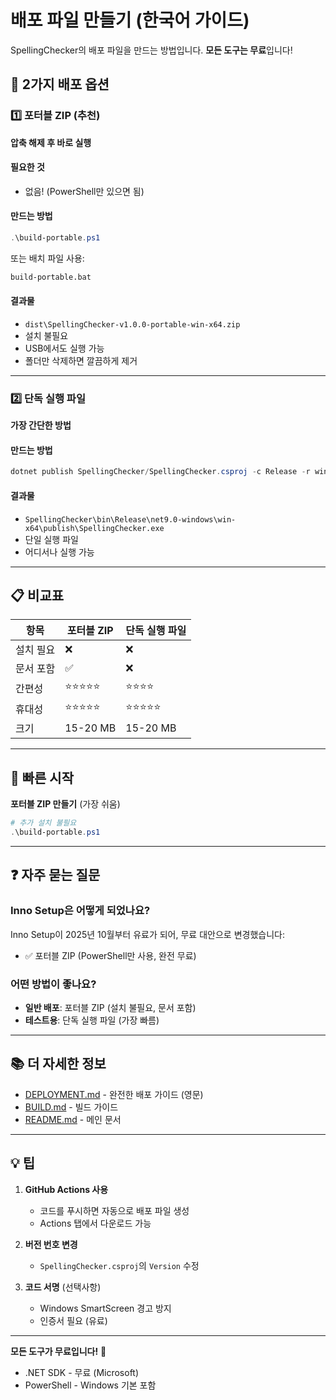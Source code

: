 # 배포 파일 만들기 (한국어 가이드)

SpellingChecker의 배포 파일을 만드는 방법입니다. **모든 도구는 무료**입니다!

## 🎯 2가지 배포 옵션

### 1️⃣ 포터블 ZIP (추천)

**압축 해제 후 바로 실행**

#### 필요한 것
- 없음! (PowerShell만 있으면 됨)

#### 만드는 방법
```powershell
.\build-portable.ps1
```

또는 배치 파일 사용:
```cmd
build-portable.bat
```

#### 결과물
- `dist\SpellingChecker-v1.0.0-portable-win-x64.zip`
- 설치 불필요
- USB에서도 실행 가능
- 폴더만 삭제하면 깔끔하게 제거

---

### 2️⃣ 단독 실행 파일

**가장 간단한 방법**

#### 만드는 방법
```powershell
dotnet publish SpellingChecker/SpellingChecker.csproj -c Release -r win-x64 --self-contained -p:PublishSingleFile=true
```

#### 결과물
- `SpellingChecker\bin\Release\net9.0-windows\win-x64\publish\SpellingChecker.exe`
- 단일 실행 파일
- 어디서나 실행 가능

---

## 📋 비교표

| 항목 | 포터블 ZIP | 단독 실행 파일 |
|------|-----------|---------------|
| 설치 필요 | ❌ | ❌ |
| 문서 포함 | ✅ | ❌ |
| 간편성 | ⭐⭐⭐⭐⭐ | ⭐⭐⭐⭐ |
| 휴대성 | ⭐⭐⭐⭐⭐ | ⭐⭐⭐⭐⭐ |
| 크기 | 15-20 MB | 15-20 MB |

---

## 🚀 빠른 시작

**포터블 ZIP 만들기** (가장 쉬움)
```powershell
# 추가 설치 불필요
.\build-portable.ps1
```

---

## ❓ 자주 묻는 질문

### Inno Setup은 어떻게 되었나요?

Inno Setup이 2025년 10월부터 유료가 되어, 무료 대안으로 변경했습니다:
- ✅ 포터블 ZIP (PowerShell만 사용, 완전 무료)

### 어떤 방법이 좋나요?

- **일반 배포**: 포터블 ZIP (설치 불필요, 문서 포함)
- **테스트용**: 단독 실행 파일 (가장 빠름)

---

## 📚 더 자세한 정보

- [DEPLOYMENT.md](DEPLOYMENT.md) - 완전한 배포 가이드 (영문)
- [BUILD.md](BUILD.md) - 빌드 가이드
- [README.md](README.md) - 메인 문서

---

## 💡 팁

1. **GitHub Actions 사용**
   - 코드를 푸시하면 자동으로 배포 파일 생성
   - Actions 탭에서 다운로드 가능

2. **버전 번호 변경**
   - `SpellingChecker.csproj`의 `Version` 수정

3. **코드 서명** (선택사항)
   - Windows SmartScreen 경고 방지
   - 인증서 필요 (유료)

---

**모든 도구가 무료입니다!** 🎉

- .NET SDK - 무료 (Microsoft)
- PowerShell - Windows 기본 포함
